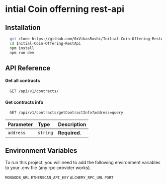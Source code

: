 # intial Coin offerning rest-api


## Installation

```bash
  git clone https://github.com/0xVikasRushi/Initial-Coin-Offering-RestApi
  cd Initial-Coin-Offering-RestApi
  npm install
  npm run dev
```
## API Reference

#### Get all contracts

```http
  GET /api/v1/contracts/
```

#### Get contracts info 

```http
  GET /api/v1/contracts/getContractInfo?address=query
```

| Parameter | Type     | Description                       |
| :-------- | :------- | :-------------------------------- |
| `address`      | `string` | **Required**.|




## Environment Variables

To run this project, you will need to add the following environment variables to your .env file (any rpc-provider works).

`MONGODB_URL`
`ETHERSCAN_API_KEY`
`ALCHEMY_RPC_URL`
`PORT`

